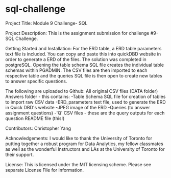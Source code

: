 # sql-challenge
Project Title: Module 9 Challenge- SQL

Project Description:
This is the assignment submission for challenge #9- SQL Challenge. 

Getting Started and Installation:
For the ERD table, a ERD table parameters text file is included. You can copy and paste this into quickDBD website in order to generate a ERD of the files. 
The solution was completed in postgreSQL. Opening the table schema SQL file creates the individual table schemas within PGADMIN. The CSV files are then imported to each respective table and the queries SQL file is then open to create new tables to answer specific questions.

The following are uploaded to Github:
All original CSV files (DATA folder)
Answers folder - this contains:
    -Table Schema SQL file for creation of tables to import raw CSV data
    -ERD_parameters text file, used to generate the ERD in Quick DBD's website
    -JPEG image of the ERD
    -Queries (to answer assignment questions)
    -'Q' CSV files - these are the query outputs for each question
README file (this!)

Contributors:
Christopher Yang

Acknowledgements:
I would like to thank the University of Toronto for putting together a robust program for Data Analytics, my fellow classmates as well as the wonderful Instructors and LAs at the University of Toronto for their support.

License:
This is licensed under the MIT licensing scheme. Please see separate License File for information.
